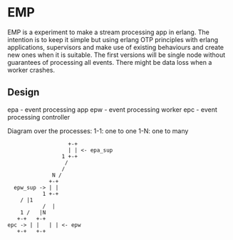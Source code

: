 EMP
===
EMP is a experiment to make a stream processing app in erlang.  The
intention is to keep it simple but using erlang OTP principles with
erlang applications, supervisors and make use of existing behaviours
and create new ones when it is suitable. The first versions will be
single node without guarantees of processing all events.  There might
be data loss when a worker crashes.

Design
------
epa - event processing app
epw - event processing worker
epc - event processing controller

Diagram over the processes:
1-1: one to one
1-N: one to many

                       +-+
                       | | <- epa_sup
                     1 +-+
                      /
                     /
                  N /
                 +-+
      epw_sup -> | |
               1 +-+
		/ |1
               /  |
	    1 /   |N
	   +-+   +-+
    epc -> | |   | | <- epw
	   +-+   +-+

